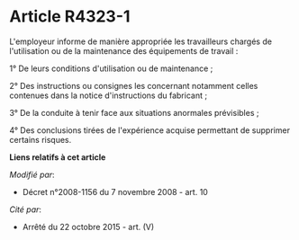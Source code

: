 # Article R4323-1

L'employeur informe de manière appropriée les travailleurs chargés de l'utilisation ou de la maintenance des équipements de
travail : 

1° De leurs conditions d'utilisation ou de maintenance ; 

2° Des instructions ou consignes les concernant notamment celles contenues dans la notice d'instructions du fabricant ; 

3° De la conduite à tenir face aux situations anormales prévisibles ; 

4° Des conclusions tirées de l'expérience acquise permettant de supprimer certains risques.

**Liens relatifs à cet article**

_Modifié par_:

  - Décret n°2008-1156 du 7 novembre 2008 - art. 10

_Cité par_:

  - Arrêté du 22 octobre 2015 - art. (V)
